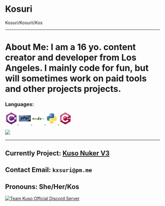 ## <h1>Kosuri</h1>

Kosuri/Kosurii/Kos

-------

About Me:
I am a 16 yo. content creator and developer from Los Angeles.
I mainly code for fun, but will sometimes work on paid tools and other projects projects.
=======
<h3 align="left">Languages:</h3>
<p align="left"> <a href="https://docs.microsoft.com/en-us/dotnet/csharp/" target="_blank"> <img src="https://raw.githubusercontent.com/devicons/devicon/master/icons/csharp/csharp-original.svg" alt="C#" width="40" height="40"/> </a> <a href="https://www.php.net/" target="_blank"> <img src="https://raw.githubusercontent.com/devicons/devicon/master/icons/php/php-original.svg" alt="PHP" width="40" height="40"/> </a> <a href="https://nodejs.org/" target="_blank"> <img src="https://raw.githubusercontent.com/devicons/devicon/master/icons/nodejs/nodejs-original-wordmark.svg" alt="NodeJS" width="40" height="40"/> </a> <a href="https://www.python.org" target="_blank"> <img src="https://raw.githubusercontent.com/devicons/devicon/master/icons/python/python-original.svg" alt="Python" width="40" height="40"/> </a> <a href="https://isocpp.org/" target="_blank"> <img src="https://raw.githubusercontent.com/devicons/devicon/master/icons/cplusplus/cplusplus-original.svg" alt="C++" width="40" height="40"/> </a> </p>

<img src="https://github-readme-stats.vercel.app/api?username=Kosurii&&show_icon=true&title_color=faa1ff&icon_color=00FFFF&text_color=faa1ff&bg_color=151515">

-------

Currently Project: [Kuso Nuker V3](https://teamkuso.xyz/nuker)
-------
Contact Email: `kxsuri@pm.me`
------
Pronouns: She/Her/Kos
-----------------------------------------------------------------------
<p align="left"> <a href="https://teamkuso.xyz/discord/" target="_blank"> <img src="https://discord.com/assets/3437c10597c1526c3dbd98c737c2bcae.svg" alt="Team Kuso Official Discord Server" width="40" height="40"/> </a>
